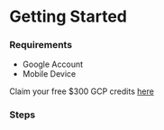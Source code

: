 # Getting Started
### Requirements

* Google Account
* Mobile Device

Claim your free $300 GCP credits [here](https://cloud.google.com/free)

### Steps
